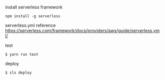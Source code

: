 install serverless framework

```
npm install -g serverless
```
serverless.yml reference https://serverless.com/framework/docs/providers/aws/guide/serverless.yml/

test
```
$ yarn run test
```

deploy
```
$ sls deploy
```
